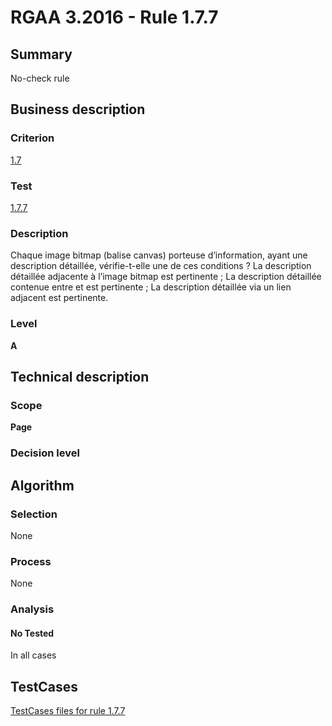 # RGAA 3.2016 - Rule 1.7.7

## Summary
No-check rule


## Business description

### Criterion
[1.7](http://references.modernisation.gouv.fr/rgaa-accessibilite/criteres.html#crit-1-7)

### Test
[1.7.7](http://references.modernisation.gouv.fr/rgaa-accessibilite/criteres.html#test-1-7-7)

### Description
Chaque image bitmap (balise canvas) porteuse d’information, ayant une description détaillée, vérifie-t-elle une de ces conditions ? La description détaillée adjacente à l’image bitmap est pertinente ; La description détaillée contenue entre <canvas> et </canvas> est pertinente ; La description détaillée via un lien adjacent est pertinente.

### Level
**A**


## Technical description

### Scope
**Page**

### Decision level


## Algorithm

### Selection
None

### Process
None

### Analysis

#### No Tested
In all cases


##  TestCases

[TestCases files for rule 1.7.7](https://github.com/Asqatasun/Asqatasun/tree/RGAA_3.2016/rules/rules-rgaa3.2016/src/test/resources/testcases/rgaa32016/Rgaa32016Rule010707/)


